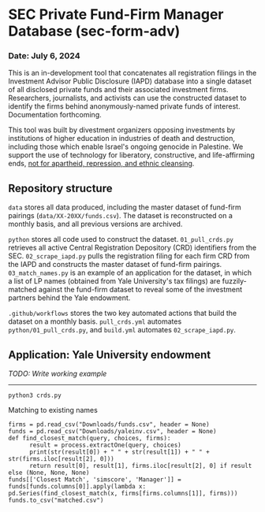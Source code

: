 # SEC Private Fund-Firm Manager Database (sec-form-adv)
### Date: July 6, 2024

This is an in-development tool that concatenates all registration filings in the Investment Advisor Public Disclosure (IAPD) database into a single dataset of all disclosed private funds and their associated investment firms. Researchers, journalists, and activists can use the constructed dataset to identify the firms behind anonymously-named private funds of interest. Documentation forthcoming. 

This tool was built by divestment organizers opposing investments by institutions of higher education in industries of death and destruction, including those which enable Israel's ongoing genocide in Palestine. We support the use of technology for liberatory, constructive, and life-affirming ends, [not for apartheid, repression, and ethnic cleansing](https://www.notechforapartheid.com/).

## Repository structure

`data` stores all data produced, including the master dataset of fund-firm pairings (`data/XX-20XX/funds.csv`). The dataset is reconstructed on a monthly basis, and all previous versions are archived.


`python` stores all code used to construct the dataset. `01_pull_crds.py` retrieves all active Central Registration Depository (CRD) identifiers from the SEC. `02_scrape_iapd.py` pulls the registration filing for each firm CRD from the IAPD and constructs the master dataset of fund-firm pairings. `03_match_names.py` is an example of an application for the dataset, in which a list of LP names (obtained from Yale University's tax filings) are fuzzily-matched against the fund-firm dataset to reveal some of the investment partners behind the Yale endowment.


`.github/workflows` stores the two key automated actions that build the dataset on a monthly basis. `pull_crds.yml` automates `python/01_pull_crds.py`, and `build.yml` automates `02_scrape_iapd.py`.

## Application: Yale University endowment

*TODO: Write working example*

----------

```
python3 crds.py
```

Matching to existing names

```
firms = pd.read_csv("Downloads/funds.csv", header = None)
funds = pd.read_csv("Downloads/yaleinv.csv", header = None)
def find_closest_match(query, choices, firms):                               
      result = process.extractOne(query, choices)
      print(str(result[0]) + " " + str(result[1]) + " " + str(firms.iloc[result[2], 0]))
      return result[0], result[1], firms.iloc[result[2], 0] if result else (None, None, None)
funds[['Closest Match', 'simscore', 'Manager']] = funds[funds.columns[0]].apply(lambda x: pd.Series(find_closest_match(x, firms[firms.columns[1]], firms)))
funds.to_csv("matched.csv")
```
